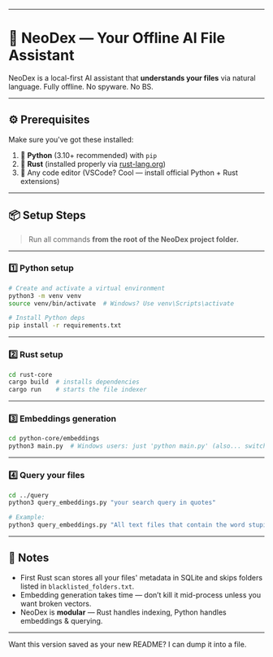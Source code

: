 
---

# 🧠 NeoDex — Your Offline AI File Assistant

NeoDex is a local-first AI assistant that **understands your files** via natural language. Fully offline. No spyware. No BS.

---

## ⚙️ Prerequisites

Make sure you've got these installed:

1. 🐍 **Python** (3.10+ recommended) with `pip`
2. 🦀 **Rust** (installed properly via [rust-lang.org](https://www.rust-lang.org/))
3. 🧠 Any code editor (VSCode? Cool — install official Python + Rust extensions)

---

## 📦 Setup Steps

> Run all commands **from the root of the NeoDex project folder.**

---

### 1️⃣ Python setup

```bash
# Create and activate a virtual environment
python3 -m venv venv
source venv/bin/activate  # Windows? Use venv\Scripts\activate

# Install Python deps
pip install -r requirements.txt
```

---

### 2️⃣ Rust setup

```bash
cd rust-core
cargo build  # installs dependencies
cargo run    # starts the file indexer
```

---

### 3️⃣ Embeddings generation

```bash
cd python-core/embeddings
python3 main.py  # Windows users: just 'python main.py' (also... switch to Linux, please.)
```

---

### 4️⃣ Query your files

```bash
cd ../query
python3 query_embeddings.py "your search query in quotes"

# Example:
python3 query_embeddings.py "All text files that contain the word stupid"
```

---

## 📝 Notes

* First Rust scan stores all your files' metadata in SQLite and skips folders listed in `blacklisted_folders.txt`.
* Embedding generation takes time — don’t kill it mid-process unless you want broken vectors.
* NeoDex is **modular** — Rust handles indexing, Python handles embeddings & querying.

---

Want this version saved as your new README? I can dump it into a file.
